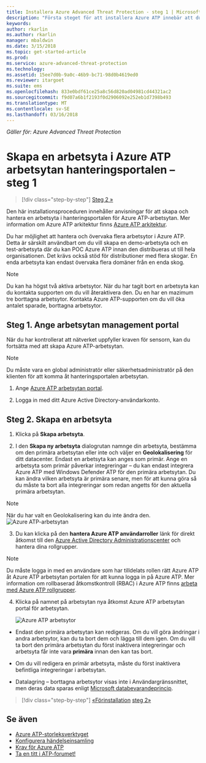 ```yaml
---
title: Installera Azure Advanced Threat Protection - steg 1 | Microsoft Docs
description: "Första steget för att installera Azure ATP innebär att du skapar en arbetsyta för Azure ATP-distribution."
keywords: 
author: rkarlin
ms.author: rkarlin
manager: mbaldwin
ms.date: 3/15/2018
ms.topic: get-started-article
ms.prod: 
ms.service: azure-advanced-threat-protection
ms.technology: 
ms.assetid: 15ee7d0b-9a0c-46b9-bc71-98d0b4619ed0
ms.reviewer: itargoet
ms.suite: ems
ms.openlocfilehash: 833e0bdf61ce25a8c56d820ad04981cd44321ac2
ms.sourcegitcommit: f9d07a6b1f2193f0d2906092e252eb1d7398b493
ms.translationtype: MT
ms.contentlocale: sv-SE
ms.lasthandoff: 03/16/2018
---
```

*Gäller för: Azure Advanced Threat Protection*


# <a name="creating-a-workspace-in-the-azure-atp-workspace-management-portal---step-1"></a>Skapa en arbetsyta i Azure ATP arbetsytan hanteringsportalen – steg 1

>[!div class="step-by-step"]
[Steg 2 »](install-atp-step2.md)

Den här installationsproceduren innehåller anvisningar för att skapa och hantera en arbetsyta i hanteringsportalen för Azure ATP-arbetsytan. Mer information om Azure ATP arkitektur finns [Azure ATP arkitektur](atp-architecture.md).

Du har möjlighet att hantera och övervaka flera arbetsytor i Azure ATP. Detta är särskilt användbart om du vill skapa en demo-arbetsyta och en test-arbetsyta där du kan POC Azure ATP innan den distribueras ut till hela organisationen. Det krävs också stöd för distributioner med flera skogar. En enda arbetsyta kan endast övervaka flera domäner från en enda skog. 

> [!NOTE]
> Du kan ha högst två aktiva arbetsytor. När du har tagit bort en arbetsyta kan du kontakta supporten om du vill återaktivera den. Du en har en mazimum tre borttagna arbetsytor. Kontakta Azure ATP-supporten om du vill öka antalet sparade, borttagna arbetsytor.

## <a name="step-1-enter-the-workspace-management-portal"></a>Steg 1. Ange arbetsytan management portal

När du har kontrollerat att nätverket uppfyller kraven för sensorn, kan du fortsätta med att skapa Azure ATP-arbetsytan.

> [!NOTE]
>Du måste vara en global administratör eller säkerhetsadministratör på den klienten för att komma åt hanteringsportalen arbetsytan.


1.  Ange [Azure ATP arbetsytan portal](https://portal.atp.azure.com).

2.  Logga in med ditt Azure Active Directory-användarkonto.

## <a name="step-2-create-a-workspace"></a>Steg 2. Skapa en arbetsyta

1. Klicka på **Skapa arbetsyta**.

2. I den **Skapa ny arbetsyta** dialogrutan namnge din arbetsyta, bestämma om den primära arbetsytan eller inte och väljer en **Geolokalisering** för ditt datacenter. Endast en arbetsyta kan anges som primär. Ange en arbetsyta som primär påverkar integreringar – du kan endast integrera Azure ATP med Windows Defender ATP för den primära arbetsytan. Du kan ändra vilken arbetsyta är primära senare, men för att kunna göra så du måste ta bort alla integreringar som redan angetts för den aktuella primära arbetsytan.
 > [!NOTE]
 > När du har valt en Geolokalisering kan du inte ändra den.
    ![Azure ATP-arbetsytan](media/create-workspace.png)

3. Du kan klicka på den **hantera Azure ATP användarroller** länk för direkt åtkomst till den [Azure Active Directory Administrationscenter](https://docs.microsoft.com/azure/active-directory/active-directory-assign-admin-roles-azure-portal) och hantera dina rollgrupper.

 > [!NOTE]
 > Du måste logga in med en användare som har tilldelats rollen rätt Azure ATP åt Azure ATP arbetsytan portalen för att kunna logga in på Azure ATP. Mer information om rollbaserad åtkomstkontroll (RBAC) i Azure ATP finns [arbeta med Azure ATP rollgrupper](atp-role-groups.md).

4. Klicka på namnet på arbetsytan nya åtkomst Azure ATP arbetsytan portal för arbetsytan.

    ![Azure ATP arbetsytor](media/atp-workspaces.png)

- Endast den primära arbetsytan kan redigeras. Om du vill göra ändringar i andra arbetsytor, kan du ta bort dem och lägga till dem igen. Om du vill ta bort den primära arbetsytan du först inaktivera integreringar och arbetsyta får inte vara **primära** innan den kan tas bort.
- Om du vill redigera en primär arbetsyta, måste du först inaktivera befintliga integreringar i arbetsytan.

- Datalagring – borttagna arbetsytor visas inte i Användargränssnittet, men deras data sparas enligt [Microsoft databevarandeprincip](https://www.microsoft.com/trustcenter/privacy/you-own-your-data).


>[!div class="step-by-step"]
[«Förinstallation](configure-port-mirroring.md)
[steg 2»](install-atp-step2.md)


## <a name="see-also"></a>Se även
- [Azure ATP-storleksverktyget](http://aka.ms/aatpsizingtool)
- [Konfigurera händelseinsamling](configure-event-collection.md)
- [Krav för Azure ATP](atp-prerequisites.md)
- [Ta en titt i ATP-forumet!](https://aka.ms/azureatpcommunity)
